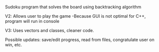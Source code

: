 Sudoku program that solves the board using backtracking algorithm

V2: Allows user to play the game
-Because GUI is not optimal for C++, program will run in console

V3: Uses vectors and classes, cleaner code.

Possible updates: save/edit progress, read from files, congratulate user on win, etc.
